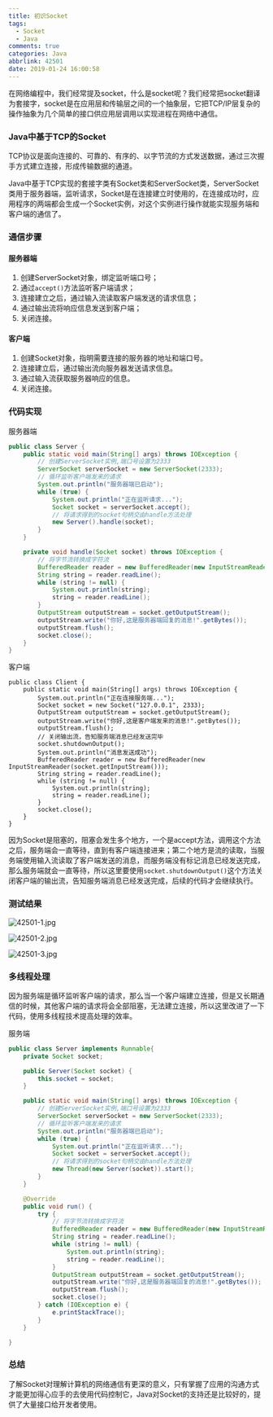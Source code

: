 ```yaml
---
title: 初识Socket
tags:
  - Socket
  - Java
comments: true
categories: Java
abbrlink: 42501
date: 2019-01-24 16:00:58
---
```


在网络编程中，我们经常提及socket，什么是socket呢？我们经常把socket翻译为套接字，socket是在应用层和传输层之间的一个抽象层，它把TCP/IP层复杂的操作抽象为几个简单的接口供应用层调用以实现进程在网络中通信。

<!--more-->

### Java中基于TCP的Socket

TCP协议是面向连接的、可靠的、有序的、以字节流的方式发送数据，通过三次握手方式建立连接，形成传输数据的通道。

Java中基于TCP实现的套接字类有Socket类和ServerSocket类，ServerSocket类用于服务器端，监听请求，Socket是在连接建立时使用的，在连接成功时，应用程序的两端都会生成一个Socket实例，对这个实例进行操作就能实现服务端和客户端的通信了。

### 通信步骤

#### 服务器端

1. 创建ServerSocket对象，绑定监听端口号；
2. 通过`accept()`方法监听客户端请求；
3. 连接建立之后，通过输入流读取客户端发送的请求信息；
4. 通过输出流将响应信息发送到客户端；
5. 关闭连接。

#### 客户端

1. 创建Socket对象，指明需要连接的服务器的地址和端口号。
2. 连接建立后，通过输出流向服务器发送请求信息。
3. 通过输入流获取服务器响应的信息。
4. 关闭连接。

### 代码实现

服务器端

```java
public class Server {
    public static void main(String[] args) throws IOException {
        // 创建ServerSocket实例,端口号设置为2333
        ServerSocket serverSocket = new ServerSocket(2333);
        // 循环监听客户端发来的请求
        System.out.println("服务器端已启动");
        while (true) {
            System.out.println("正在监听请求...");
            Socket socket = serverSocket.accept();
            // 将请求得到的socket句柄交由handle方法处理
            new Server().handle(socket);
        }
    }

    private void handle(Socket socket) throws IOException {
        // 将字节流转换成字符流
        BufferedReader reader = new BufferedReader(new InputStreamReader(socket.getInputStream(), StandardCharsets.UTF_8));
        String string = reader.readLine();
        while (string != null) {
            System.out.println(string);
            string = reader.readLine();
        }
        OutputStream outputStream = socket.getOutputStream();
        outputStream.write("你好,这是服务器端回复的消息!".getBytes());
        outputStream.flush();
        socket.close();
    }
}
```

客户端

```
public class Client {
    public static void main(String[] args) throws IOException {
        System.out.println("正在连接服务端...");
        Socket socket = new Socket("127.0.0.1", 2333);
        OutputStream outputStream = socket.getOutputStream();
        outputStream.write("你好,这是客户端发来的消息!".getBytes());
        outputStream.flush();
        // 关闭输出流，告知服务端消息已经发送完毕
        socket.shutdownOutput();
        System.out.println("消息发送成功");
        BufferedReader reader = new BufferedReader(new InputStreamReader(socket.getInputStream()));
        String string = reader.readLine();
        while (string != null) {
            System.out.println(string);
            string = reader.readLine();
        }
        socket.close();
    }
}
```

因为Socket是阻塞的，阻塞会发生多个地方，一个是accept方法，调用这个方法之后，服务端会一直等待，直到有客户端连接进来；第二个地方是流的读取，当服务端使用输入流读取了客户端发送的消息，而服务端没有标记消息已经发送完成，那么服务端就会一直等待，所以这里要使用`socket.shutdownOutput()`这个方法关闭客户端的输出流，告知服务端消息已经发送完成，后续的代码才会继续执行。

### 测试结果

![42501-1.jpg](https://i.loli.net/2020/02/19/sYPrOQogTJauCHj.jpg)

![42501-2.jpg](https://i.loli.net/2020/02/19/cHAGlU3yEfKZ1gd.jpg)

![42501-3.jpg](https://i.loli.net/2020/02/19/zwoZOpIbYue69L3.jpg)

### 多线程处理

因为服务端是循环监听客户端的请求，那么当一个客户端建立连接，但是又长期通信的时候，其他客户端的请求将会全部阻塞，无法建立连接，所以这里改进了一下代码，使用多线程技术提高处理的效率。

服务端

```java
public class Server implements Runnable{
    private Socket socket;

    public Server(Socket socket) {
        this.socket = socket;
    }

    public static void main(String[] args) throws IOException {
        // 创建ServerSocket实例,端口号设置为2333
        ServerSocket serverSocket = new ServerSocket(2333);
        // 循环监听客户端发来的请求
        System.out.println("服务器端已启动");
        while (true) {
            System.out.println("正在监听请求...");
            Socket socket = serverSocket.accept();
            // 将请求得到的socket句柄交由handle方法处理
            new Thread(new Server(socket)).start();
        }
    }

    @Override
    public void run() {
        try {
            // 将字节流转换成字符流
            BufferedReader reader = new BufferedReader(new InputStreamReader(socket.getInputStream(), StandardCharsets.UTF_8));
            String string = reader.readLine();
            while (string != null) {
                System.out.println(string);
                string = reader.readLine();
            }
            OutputStream outputStream = socket.getOutputStream();
            outputStream.write("你好,这是服务器端回复的消息!".getBytes());
            outputStream.flush();
            socket.close();
        } catch (IOException e) {
            e.printStackTrace();
        }
    }

}
```

### 总结

了解Socket对理解计算机的网络通信有更深的意义，只有掌握了应用的沟通方式才能更加得心应手的去使用代码控制它，Java对Socket的支持还是比较好的，提供了大量接口给开发者使用。